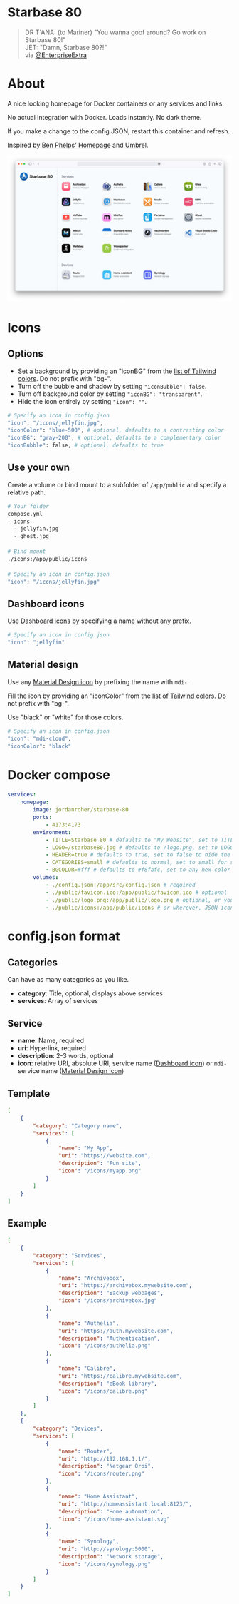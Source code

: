 # Starbase 80

> DR T'ANA: (to Mariner) "You wanna goof around? Go work on Starbase 80!"<br />
> JET: "Damn, Starbase 80?!"<br />
> via [@EnterpriseExtra](https://twitter.com/EnterpriseExtra/status/1304161631451004928)

# About

A nice looking homepage for Docker containers or any services and links.

No actual integration with Docker. Loads instantly. No dark theme.

If you make a change to the config JSON, restart this container and refresh.

Inspired by [Ben Phelps' Homepage](https://gethomepage.dev/) and [Umbrel](https://umbrel.com/).

<img src="./preview.jpg" alt="" />

# Icons

## Options

-   Set a background by providing an "iconBG" from the [list of Tailwind colors](https://tailwindcss.com/docs/background-color). Do not prefix with "bg-".
-   Turn off the bubble and shadow by setting `"iconBubble": false`.
-   Turn off background color by setting `"iconBG": "transparent"`.
-   Hide the icon entirely by setting `"icon": ""`.

```bash
# Specify an icon in config.json
"icon": "/icons/jellyfin.jpg",
"iconColor": "blue-500", # optional, defaults to a contrasting color
"iconBG": "gray-200", # optional, defaults to a complementary color
"iconBubble": false, # optional, defaults to true
```

## Use your own

Create a volume or bind mount to a subfolder of `/app/public` and specify a relative path.

```bash
# Your folder
compose.yml
- icons
  - jellyfin.jpg
  - ghost.jpg

# Bind mount
./icons:/app/public/icons

# Specify an icon in config.json
"icon": "/icons/jellyfin.jpg"
```

## Dashboard icons

Use [Dashboard icons](https://github.com/walkxcode/dashboard-icons) by specifying a name without any prefix.

```bash
# Specify an icon in config.json
"icon": "jellyfin"
```

## Material design

Use any [Material Design icon](https://icon-sets.iconify.design/mdi/) by prefixing the name with `mdi-`.

Fill the icon by providing an "iconColor" from the [list of Tailwind colors](https://tailwindcss.com/docs/background-color). Do not prefix with "bg-".

Use "black" or "white" for those colors.

```bash
# Specify an icon in config.json
"icon": "mdi-cloud",
"iconColor": "black"
```

# Docker compose

```yaml
services:
    homepage:
        image: jordanroher/starbase-80
        ports:
            - 4173:4173
        environment:
            - TITLE=Starbase 80 # defaults to "My Website", set to TITLE= to hide the title
            - LOGO=/starbase80.jpg # defaults to /logo.png, set to LOGO= to hide the logo
			- HEADER=true # defaults to true, set to false to hide the title and logo
			- CATEGORIES=small # defaults to normal, set to small for smaller, uppercase category labels
			- BGCOLOR=#fff # defaults to #f8fafc, set to any hex color or Tailwind color using the theme syntax (e.g. BGCOLOR=theme(colors.sky.100) for bg-sky-100)
        volumes:
            - ./config.json:/app/src/config.json # required
            - ./public/favicon.ico:/app/public/favicon.ico # optional
            - ./public/logo.png:/app/public/logo.png # optional, or you can reference something in /icons
            - ./public/icons:/app/public/icons # or wherever, JSON icon paths are relative to /app/public
```

# config.json format

## Categories

Can have as many categories as you like.

-   **category**: Title, optional, displays above services
-   **services**: Array of services

## Service

-   **name**: Name, required
-   **uri**: Hyperlink, required
-   **description**: 2-3 words, optional
-   **icon**: relative URI, absolute URI, service name ([Dashboard icon](https://github.com/walkxcode/dashboard-icons)) or `mdi-`service name ([Material Design icon](https://icon-sets.iconify.design/mdi/))

## Template

```json
[
	{
		"category": "Category name",
		"services": [
			{
				"name": "My App",
				"uri": "https://website.com",
				"description": "Fun site",
				"icon": "/icons/myapp.png"
			}
		]
	}
]
```

## Example

```json
[
	{
		"category": "Services",
		"services": [
			{
				"name": "Archivebox",
				"uri": "https://archivebox.mywebsite.com",
				"description": "Backup webpages",
				"icon": "/icons/archivebox.jpg"
			},
			{
				"name": "Authelia",
				"uri": "https://auth.mywebsite.com",
				"description": "Authentication",
				"icon": "/icons/authelia.png"
			},
			{
				"name": "Calibre",
				"uri": "https://calibre.mywebsite.com",
				"description": "eBook library",
				"icon": "/icons/calibre.png"
			}
		]
	},
	{
		"category": "Devices",
		"services": [
			{
				"name": "Router",
				"uri": "http://192.168.1.1/",
				"description": "Netgear Orbi",
				"icon": "/icons/router.png"
			},
			{
				"name": "Home Assistant",
				"uri": "http://homeassistant.local:8123/",
				"description": "Home automation",
				"icon": "/icons/home-assistant.svg"
			},
			{
				"name": "Synology",
				"uri": "http://synology:5000",
				"description": "Network storage",
				"icon": "/icons/synology.png"
			}
		]
	}
]
```
